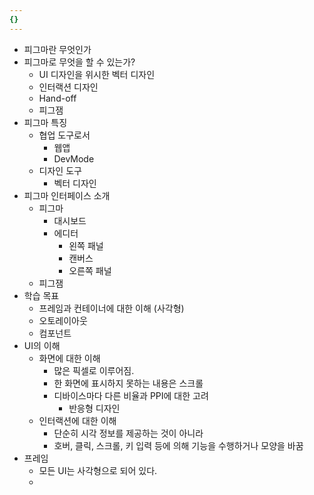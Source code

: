 ```yaml
---
{}
---
```

- 피그마란 무엇인가
- 피그마로 무엇을 할 수 있는가?
	- UI 디자인을 위시한 벡터 디자인
	- 인터랙션 디자인
	- Hand-off
	- 피그잼
- 피그마 특징
	- 협업 도구로서
		- 웹앱
		- DevMode
	- 디자인 도구
		- 벡터 디자인
- 피그마 인터페이스 소개
	- 피그마
		- 대시보드
		- 에디터
			- 왼쪽 패널
			- 캔버스
			- 오른쪽 패널
	- 피그잼
- 학습 목표
	- 프레임과 컨테이너에 대한 이해 (사각형)
	- 오토레이아웃
	- 컴포넌트
- UI의 이해
	- 화면에 대한 이해
		- 많은 픽셀로 이루어짐.
		- 한 화면에 표시하지 못하는 내용은 스크롤
		- 디바이스마다 다른 비율과 PPI에 대한 고려
			- 반응형 디자인
	- 인터랙션에 대한 이해
		- 단순히 시각 정보를 제공하는 것이 아니라
		- 호버, 클릭, 스크롤, 키 입력 등에 의해 기능을 수행하거나 모양을 바꿈
- 프레임
	- 모든 UI는 사각형으로 되어 있다.
	- 